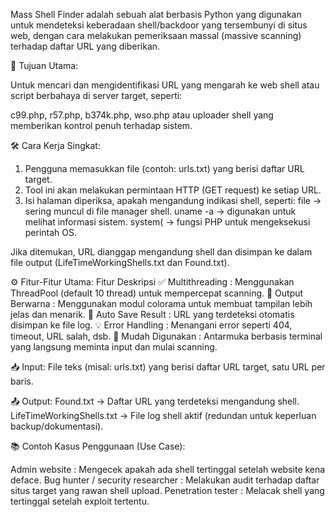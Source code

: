 Mass Shell Finder adalah sebuah alat berbasis Python yang digunakan untuk mendeteksi keberadaan shell/backdoor yang tersembunyi di situs web, dengan cara melakukan pemeriksaan massal (massive scanning) terhadap daftar URL yang diberikan.

🎯 Tujuan Utama:

Untuk mencari dan mengidentifikasi URL yang mengarah ke web shell atau script berbahaya di server target, seperti:

c99.php, r57.php, b374k.php, wso.php
atau uploader shell yang memberikan kontrol penuh terhadap sistem.

🛠️ Cara Kerja Singkat:

1. Pengguna memasukkan file (contoh: urls.txt) yang berisi daftar URL target.
2. Tool ini akan melakukan permintaan HTTP (GET request) ke setiap URL.
3. Isi halaman diperiksa, apakah mengandung indikasi shell, seperti:
   file → sering muncul di file manager shell.
   uname -a → digunakan untuk melihat informasi sistem.
   system( → fungsi PHP untuk mengeksekusi perintah OS.

Jika ditemukan, URL dianggap mengandung shell dan disimpan ke dalam file output (LifeTimeWorkingShells.txt dan Found.txt).

⚙️ Fitur-Fitur Utama:
Fitur	Deskripsi
✅ Multithreading    : Menggunakan ThreadPool (default 10 thread) untuk mempercepat scanning.
🎨 Output Berwarna   : Menggunakan modul colorama untuk membuat tampilan lebih jelas dan menarik.
🧠 Auto Save Result  : URL yang terdeteksi otomatis disimpan ke file log.
💡 Error Handling    : Menangani error seperti 404, timeout, URL salah, dsb.
🚀 Mudah Digunakan   : Antarmuka berbasis terminal yang langsung meminta input dan mulai scanning.

📥 Input:
File teks (misal: urls.txt) yang berisi daftar URL target, satu URL per baris.

📤 Output:
Found.txt → Daftar URL yang terdeteksi mengandung shell.
LifeTimeWorkingShells.txt → File log shell aktif (redundan untuk keperluan backup/dokumentasi).

📚 Contoh Kasus Penggunaan (Use Case):

Admin website  : Mengecek apakah ada shell tertinggal setelah website kena deface.
Bug hunter / security researcher  : Melakukan audit terhadap daftar situs target yang rawan shell upload.
Penetration tester  : Melacak shell yang tertinggal setelah exploit tertentu.
